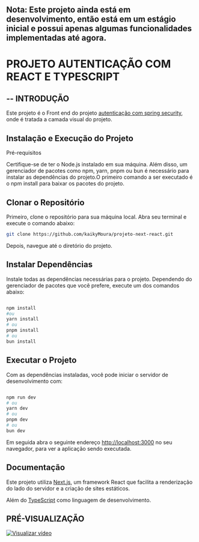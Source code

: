 ## Nota: Este projeto ainda está em desenvolvimento, então está em um estágio inicial e possui apenas algumas funcionalidades implementadas até agora.

# PROJETO AUTENTICAÇÃO COM REACT E TYPESCRIPT #


## -- INTRODUÇÃO
Este projeto é o Front end do projeto [autenticação com spring security](https://github.com/kaikyMoura/autenticacao---spring-Security), onde é tratada a camada visual do projeto.


## Instalação e Execução do Projeto

Pré-requisitos

Certifique-se de ter o Node.js instalado em sua máquina. Além disso, um gerenciador de pacotes como npm, yarn, pnpm ou bun é necessário para instalar as dependências do projeto.O primeiro comando a ser executado é o npm install para baixar os pacotes do projeto.


## Clonar o Repositório

Primeiro, clone o repositório para sua máquina local. Abra seu terminal e execute o comando abaixo:

```bash
git clone https://github.com/kaikyMoura/projeto-next-react.git
```

Depois, navegue até o diretório do projeto.


## Instalar Dependências

Instale todas as dependências necessárias para o projeto. Dependendo do gerenciador de pacotes que você prefere, execute um dos comandos abaixo:

```bash

npm install
#ou
yarn install
# ou
pnpm install
# ou
bun install

```


## Executar o Projeto

Com as dependências instaladas, você pode iniciar o servidor de desenvolvimento com:
```bash

npm run dev
# ou
yarn dev
# ou
pnpm dev
# ou
bun dev

```


Em seguida abra o seguinte endereço [http://localhost:3000](http://localhost:3000) no seu navegador, para ver a aplicação sendo executada.


## Documentação
Este projeto utiliza [Next.js](https://nextjs.org/), um framework React que facilita a renderização do lado do servidor e a criação de sites estáticos.

Além do [TypeScript](https://www.typescriptlang.org/) como linguagem de desenvolvimento.


## PRÉ-VISUALIZAÇÃO

[![Visualizar vídeo](https://github.com/user-attachments/assets/2f20a7f3-9e77-42b7-95ea-0794ad1c3ddb)](https://reccloud.com/pt/u/u1fbqvz)
